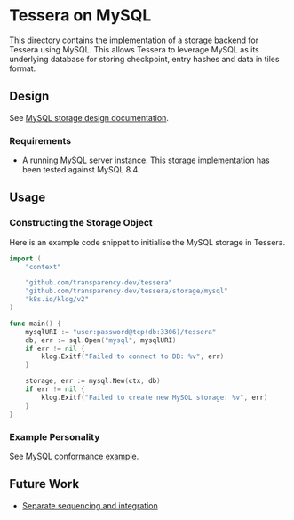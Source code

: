 # Tessera on MySQL

This directory contains the implementation of a storage backend for Tessera using MySQL. This allows Tessera to leverage MySQL as its underlying database for storing checkpoint, entry hashes and data in tiles format.

## Design

See [MySQL storage design documentation](./DESIGN.md).

### Requirements

- A running MySQL server instance. This storage implementation has been tested against MySQL 8.4.

## Usage

### Constructing the Storage Object

Here is an example code snippet to initialise the MySQL storage in Tessera.

```go
import (
    "context"

    "github.com/transparency-dev/tessera"
    "github.com/transparency-dev/tessera/storage/mysql"
    "k8s.io/klog/v2"
)

func main() {
    mysqlURI := "user:password@tcp(db:3306)/tessera"
    db, err := sql.Open("mysql", mysqlURI)
    if err != nil {
        klog.Exitf("Failed to connect to DB: %v", err)
    }

    storage, err := mysql.New(ctx, db)
    if err != nil {
        klog.Exitf("Failed to create new MySQL storage: %v", err)
    }
}
```

### Example Personality

See [MySQL conformance example](/cmd/conformance/mysql/).

## Future Work

- [Separate sequencing and integration](https://github.com/transparency-dev/tessera/pull/282)
